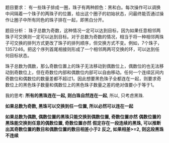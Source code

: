 
题目要求：
有一些珠子排成一圈，珠子有两种颜色：黑和白。每次操作可以调换中间隔着一个珠子的两珠子的位置，给出这个圈子的初始状态，问最终能否通过操作让圈子中所有同色的珠子排在一起，即黑白分开。

题目分析：
珠子总数为奇数，这种情况一定可以达到目标，因为如果任意相邻两珠子可交换则一定可以达到目标。对于总数为奇数的情况，相当于将一种相邻两珠子可交换的排列方式更改了珠子的排列顺序，但交换方式不变。例如，7个珠子，1357246。把这个序列首尾相接则形成了一个相邻两两可交换的环，可以达到任何目标状态。


珠子总数为偶数，那么奇数位置上的珠子无法移动到偶数位上，偶数位的也无法移动到奇数位上，但在奇数位内部和偶数位内部可以自由移动。任何一个连续区间内奇数位和偶数位的数量差都不超过1。因此想要黑色珠子全都连在一起，则要求奇数位上的黑色珠子数量和偶数位上的黑色珠子数量之差的绝对值要小于等于1。

我的思考:
**所有的黑珠连在一起, 则白珠自然连在一起**, 所以, 只考虑黑珠.

**如果总数为奇数, 黑珠可以交换到任一位置, 所以必然可以连在一起**

**如果总数为偶数, 偶数位置的黑珠只能交换到偶数位置, 奇数位置亦然**
**偶数位置的黑珠能交换到任意的偶数位置, 奇数位置亦然**
**假定存在一段连续的黑珠, 可以推断出其奇数位置的数目和偶数位置的数目相差小于2**
**反之, 如果相差>=2, 则这段黑珠不连续**

